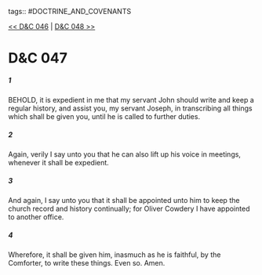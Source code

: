 tags:: #DOCTRINE_AND_COVENANTS

[<< D&C 046](DOCTRINE_AND_COVENANTS/D&C_046.md) | [D&C 048 >>](DOCTRINE_AND_COVENANTS/D&C_048.md)

# D&C 047

##### 1

BEHOLD, it is expedient in me that my servant John should write and keep a regular history, and assist you, my servant Joseph, in transcribing all things which shall be given you, until he is called to further duties.

##### 2

Again, verily I say unto you that he can also lift up his voice in meetings, whenever it shall be expedient.

##### 3

And again, I say unto you that it shall be appointed unto him to keep the church record and history continually; for Oliver Cowdery I have appointed to another office.

##### 4

Wherefore, it shall be given him, inasmuch as he is faithful, by the Comforter, to write these things. Even so. Amen.

